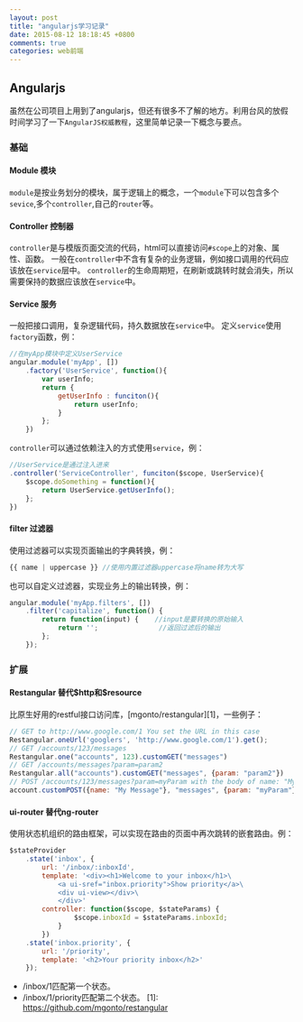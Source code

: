 ```yaml
---
layout: post
title: "angularjs学习记录"
date: 2015-08-12 18:18:45 +0800
comments: true
categories: web前端
---
```

## Angularjs
虽然在公司项目上用到了angularjs，但还有很多不了解的地方。利用台风的放假时间学习了一下`AngularJS权威教程`，这里简单记录一下概念与要点。

### 基础
#### Module 模块
`module`是按业务划分的模块，属于逻辑上的概念，一个`module`下可以包含多个`sevice`,多个`controller`,自己的`router`等。

#### Controller 控制器
`controller`是与模版页面交流的代码，html可以直接访问`#scope`上的对象、属性、函数。
一般在`controller`中不含有复杂的业务逻辑，例如接口调用的代码应该放在`service`层中。
`controller`的生命周期短，在刷新或跳转时就会消失，所以需要保持的数据应该放在`service`中。

#### Service 服务
一般把接口调用，复杂逻辑代码，持久数据放在`service`中。
定义`service`使用`factory`函数，例：
```javascript
//在myApp模块中定义UserService
angular.module('myApp', [])
    .factory('UserService', function(){
        var userInfo;
        return {
            getUserInfo : funciton(){
                return userInfo;
            }
        };
    })
```
`controller`可以通过依赖注入的方式使用`service`，例：
```javascript
//UserService是通过注入进来
.controller('ServiceController', funciton($scope, UserService){
    $scope.doSomething = function(){
        return UserService.getUserInfo();
    };
})
```
#### filter 过滤器
使用过滤器可以实现页面输出的字典转换，例：
```javascript
{{ name | uppercase }} //使用内置过滤器uppercase将name转为大写
```
也可以自定义过滤器，实现业务上的输出转换，例：
```javascript
angular.module('myApp.filters', [])
    .filter('capitalize', function() {
        return function(input) {    //input是要转换的原始输入
            return '';               //返回过滤后的输出
        };
    });
```

### 扩展
#### Restangular 替代\$http和$resource
比原生好用的restful接口访问库，[mgonto/restangular][1]，一些例子：
```javascript
// GET to http://www.google.com/1 You set the URL in this case
Restangular.oneUrl('googlers', 'http://www.google.com/1').get();
// GET /accounts/123/messages
Restangular.one("accounts", 123).customGET("messages")
// GET /accounts/messages?param=param2
Restangular.all("accounts").customGET("messages", {param: "param2"})
// POST /accounts/123/messages?param=myParam with the body of name: "My Message"
account.customPOST({name: "My Message"}, "messages", {param: "myParam"}, {})
```
#### ui-router 替代ng-router
使用状态机组织的路由框架，可以实现在路由的页面中再次跳转的嵌套路由。例：
```javascript
$stateProvider
    .state('inbox', {
        url: '/inbox/:inboxId',
        template: '<div><h1>Welcome to your inbox</h1>\
            <a ui-sref="inbox.priority">Show priority</a>\
            <div ui-view></div>\
            </div>'
        controller: function($scope, $stateParams) {
                $scope.inboxId = $stateParams.inboxId;
            }
        })
    .state('inbox.priority', {
        url: '/priority',
        template: '<h2>Your priority inbox</h2>'
    });
```
* /inbox/1匹配第一个状态。
* /inbox/1/priority匹配第二个状态。
  [1]: https://github.com/mgonto/restangular
